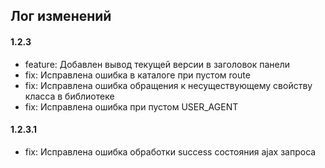 ## Лог изменений

#### 1.2.3

* feature: Добавлен вывод текущей версии в заголовок панели
* fix: Исправлена ошибка в каталоге при пустом route
* fix: Исправлена ошибка обращения к несуществующему свойству класса в библиотеке
* fix: Исправлена ошибка при пустом USER_AGENT

#### 1.2.3.1

* fix: Исправлена ошибка обработки success состояния ajax запроса

